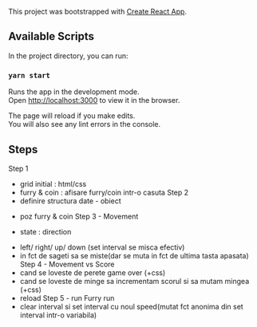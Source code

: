 This project was bootstrapped with [Create React App](https://github.com/facebook/create-react-app).

## Available Scripts

In the project directory, you can run:

### `yarn start`

Runs the app in the development mode.<br />
Open [http://localhost:3000](http://localhost:3000) to view it in the browser.

The page will reload if you make edits.<br />
You will also see any lint errors in the console.


## Steps

Step 1
* grid initial : html/css     
* furry & coin : afisare furry/coin intr-o casuta 
Step 2
* definire structura date - obiect
- poz furry & coin 
Step 3 - Movement
* state : direction 
- left/ right/ up/ down (set interval se misca efectiv)
- in fct de sageti sa se miste(dar se muta in fct de ultima tasta apasata)
Step 4 - Movement vs Score 
- cand se loveste de perete game over (+css)
- cand se loveste de minge sa incrementam scorul si sa mutam mingea (+css)
- reload
Step 5 - run Furry run
- clear interval si set interval cu noul speed(mutat fct anonima din set interval intr-o variabila)